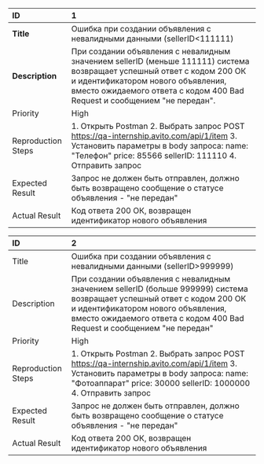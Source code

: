 | ID | 1 |
| :---- | :---- |
| **Title** | Ошибка при создании объявления с невалидными данными (sellerID\<111111) |
| **Description** | При создании объявления с невалидным значением sellerID (меньше 111111\) система возвращает успешный ответ с кодом 200 ОК и идентификатором нового объявления, вместо ожидаемого ответа с кодом 400 Bad Request и сообщением "не передан". |
| Priority | High |
| Reproduction Steps | 1\. Открыть Postman 2\. Выбрать запрос POST https://qa-internship.avito.com/api/1/item 3\. Установить параметры в body запроса: name: "Телефон" price: 85566 sellerID: 111110 4\. Отправить запрос |
| Expected Result | Запрос не должен быть отправлен, должно быть возвращено сообщение о статусе объявления \- "не передан" |
| Actual Result | Код ответа 200 ОК, возвращен идентификатор нового объявления |

| ID | 2 |
| :---- | :---- |
| Title | Ошибка при создании объявления с невалидными данными (sellerID\>999999) |
| Description | При создании объявления с невалидным значением sellerID (больше 999999\) система возвращает успешный ответ с кодом 200 ОК и идентификатором нового объявления, вместо ожидаемого ответа с кодом 400 Bad Request и сообщением "не передан" |
| Priority | High |
| Reproduction Steps | 1\. Открыть Postman 2\. Выбрать запрос POST https://qa-internship.avito.com/api/1/item 3\. Установить параметры в body запроса: name: "Фотоаппарат" price: 30000 sellerID: 1000000 4\. Отправить запрос |
| Expected Result | Запрос не должен быть отправлен, должно быть возвращено сообщение о статусе объявления \- "не передан" |
| Actual Result  | Код ответа 200 ОК, возвращен идентификатор нового объявления |

